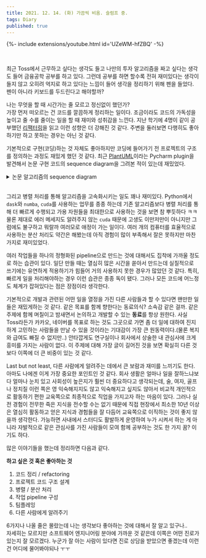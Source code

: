 ```yaml
---
title: 2021. 12. 14. (화) 가끔씩 비옴. 슬럼프 중.
tags: Diary
published: true
---
```


<!--more-->

{%- include extensions/youtube.html id='UZeWM-hfZBQ' -%}

<br>

최근 Toss에서 근무하고 싶다는 생각도 들고 나만의 투자 알고리즘을 짜고 싶다는 생각도 들어 금융공학 공부를 하고 있다. 그런데 공부를 하면 할수록 전혀 재미있다는 생각이 들지 않고 오히려 억지로 하고 있다는 느낌이 들어 생각을 정리하기 위해 펜을 들었다. 펜이 아니라 키보드를 두드린다고 해야할까?

나는 무엇을 할 때 시간가는 줄 모르고 정신없이 했던가? \
가장 먼저 떠오르는 건 코드를 깔끔하게 정리하는 일이다. 조금이라도 코드의 가독성을 높이고 줄 수를 줄이는 일을 할 때 재미와 성취감을 느낀다. 지난 학기에 4명이 같이 공부했던 [리팩터링](http://www.yes24.com/Product/Goods/89649360)을 읽고 이런 성향은 더 강해진 것 같다. 주변을 둘러보면 다행히도 좋아하기만 하고 못하는 경우는 아닌 것 같다.

기본적으로 구현(코딩)하는 것 자체도 좋아하지만 코딩에 들어가기 전 프로젝트의 구조를 정의하는 과정도 재밌게 했던 것 같다. 최근 [PlantUML](https://plantuml.com/ko/)이라는 Pycharm plugin을 발견해서 논문 구현 코드의 sequence diagram을 그려본 적이 있는데 재밌었다.

<details>
<summary> 논문 알고리즘의 sequence diagram </summary>
<br>

<img src="https://github.com/alchemine/enhanced-index-tracking/blob/main/algorithm/full_process.png?raw=true">

<A href="https://github.com/alchemine/enhanced-index-tracking"> 윤동진, 이주홍, 최범기, 송재원, "부분복제 지수 상향 추종을 위한 진화 알고리즘 기반 3단계 포트폴리오 선택 앙상블 학습", 스마트미디어저널, 제10권, 제3호, 39-47쪽, 2021년 9월 </A>

</details>

<br>

그리고 병렬 처리를 통해 알고리즘을 고속화시키는 일도 꽤나 재미있다. Python에서 `dask`와 `numba`, `cuda`를 사용하는 업무를 종종 하는데 기존 알고리즘보다 병렬 처리를 통해 더 빠르게 수행되고 가용 자원들을 최대한으로 사용하는 것을 보면 참 뿌듯하다 ㅋㅋ 물론 제대로 에러 메세지도 알려주지 않는 `cuda` 때문에 고생도 이만저만이 아니지만 그럼에도 불구하고 뭐랄까 여러모로 애정이 가는 일이다. 여러 개의 컴퓨터를 효율적으로 사용하는 분산 처리도 약간은 해봤는데 아직 경험이 많이 부족해서 잘은 못하지만 마찬가지로 재미있었다.

여러 작업들을 하나의 정형화된 pipeline으로 만드는 것에 대해서도 집착에 가까울 정도로 하는 습관이 있다. 일단 만들 때는 열심히 많은 시간을 쏟아서 만드는데 실질적으로 쓰기에는 유연하게 적용하기가 힘들어 거의 사용하지 못한 경우가 많았던 것 같다. 특히, 빠르게 일을 처리해야하는 경우 이런 습관은 종종 독이 됐다. 그러나 모든 코드에 어느정도 체계가 잡혀있다는 점은 장점이라 생각한다.

기본적으로 개발과 관련된 어떤 일을 열정을 가진 다른 사람들과 할 수 있다면 왠만한 일들은 재밌게하는 것 같다. 같은 목표를 함께 향한다는 동료의식? 소속감 같은 걸까. 같은 주제에 함께 며칠이고 밤새면서 논의하고 개발할 수 있는 **동료**를 항상 원한다. 사실 Toss라든가 카카오, 네이버를 목표로 하는 것도 그곳으로 가면 좀 더 일에 대하여 진지하게 고민하는 사람들을 만날 수 있을 것이라는 기대감이 가장 큰 원동력이다.(물론 복지와 급여도 빠질 수 없지만..) 안타깝게도 연구실이나 회사에서 상술한 내 관심사에 크게 흥미를 가지는 사람이 없다. 이 주제에 대해 가장 글이 길어진 것을 보면 확실히 다른 것보다 이쪽에 더 큰 비중이 있는 것 같다.

Last but not least, 다른 사람에게 알려주는 데에서 큰 보람과 재미를 느끼기도 한다. 아마도 나에겐 이게 가장 중요한 포인트인 것 같다. 회사 생활은 얼마나 일을 잘하느냐보다 얼마나 눈치 있고 사회성이 높은지가 훨씬 더 중요하다고 생각되는데, 술, 여자, 골프나 정치질 이런 쪽은 영 익숙해지지도 않고 익숙해지고 싶지도 않아서 비교적 개인적으로 활동하기 편한 교육쪽으로 최종적으로 직업을 가지고자 하는 마음이 있다. 그러나 실전 경험이 전무한 죽은 지식을 전수할 수는 없기 때문에 직접 현장에서 최소한 10년 이상은 열심히 활동하고 얻은 지식과 경험들을 잘 다듬어 교육쪽으로 이직하는 것이 좋지 않을까 생각한다. 가능하면 사내에서 스터디도 활발하게 운영하여 누가 시켜서 하는 게 아니라 자발적으로 같은 관심사를 가진 사람들이 모여 함께 공부하는 것도 한 가지 꿈? 이기도 하다.

많은 이야기들을 했는데 정리하면 다음과 같다.

**하고 싶은 것 혹은 좋아하는 것**
1. 코드 정리 / refactoring
2. 프로젝트 코드 구조 설계
3. 병렬 / 분산 처리
4. 작업 pipeline 구성
5. 팀플레잉
6. 다른 사람에게 알려주기

6가지나 나올 줄은 몰랐는데 나는 생각보다 좋아하는 것에 대해서 잘 알고 있구나.. \
자세히는 모르지만 소프트웨어 엔지니어링 분야에 가까운 것 같은데 이쪽은 어떤 진로가 있는지 잘 모르겠다. 누군가 잘 아는 사람이 있다면 진로 상담을 받았으면 좋겠는데 이런 건 어디에 물어봐야되나 ㅜㅜ
